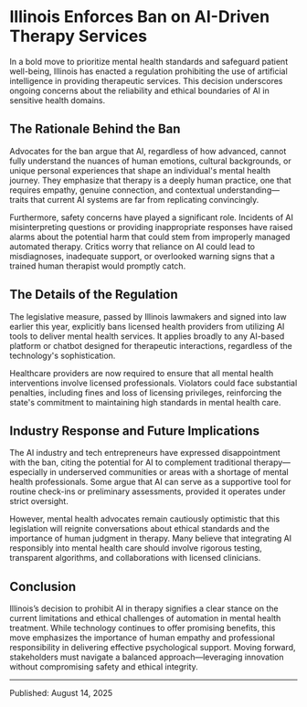 # Illinois Enforces Ban on AI-Driven Therapy Services

In a bold move to prioritize mental health standards and safeguard patient well-being, Illinois has enacted a regulation prohibiting the use of artificial intelligence in providing therapeutic services. This decision underscores ongoing concerns about the reliability and ethical boundaries of AI in sensitive health domains.

## The Rationale Behind the Ban

Advocates for the ban argue that AI, regardless of how advanced, cannot fully understand the nuances of human emotions, cultural backgrounds, or unique personal experiences that shape an individual's mental health journey. They emphasize that therapy is a deeply human practice, one that requires empathy, genuine connection, and contextual understanding—traits that current AI systems are far from replicating convincingly.

Furthermore, safety concerns have played a significant role. Incidents of AI misinterpreting questions or providing inappropriate responses have raised alarms about the potential harm that could stem from improperly managed automated therapy. Critics worry that reliance on AI could lead to misdiagnoses, inadequate support, or overlooked warning signs that a trained human therapist would promptly catch.

## The Details of the Regulation

The legislative measure, passed by Illinois lawmakers and signed into law earlier this year, explicitly bans licensed health providers from utilizing AI tools to deliver mental health services. It applies broadly to any AI-based platform or chatbot designed for therapeutic interactions, regardless of the technology's sophistication.

Healthcare providers are now required to ensure that all mental health interventions involve licensed professionals. Violators could face substantial penalties, including fines and loss of licensing privileges, reinforcing the state's commitment to maintaining high standards in mental health care.

## Industry Response and Future Implications

The AI industry and tech entrepreneurs have expressed disappointment with the ban, citing the potential for AI to complement traditional therapy—especially in underserved communities or areas with a shortage of mental health professionals. Some argue that AI can serve as a supportive tool for routine check-ins or preliminary assessments, provided it operates under strict oversight.

However, mental health advocates remain cautiously optimistic that this legislation will reignite conversations about ethical standards and the importance of human judgment in therapy. Many believe that integrating AI responsibly into mental health care should involve rigorous testing, transparent algorithms, and collaborations with licensed clinicians.

## Conclusion

Illinois’s decision to prohibit AI in therapy signifies a clear stance on the current limitations and ethical challenges of automation in mental health treatment. While technology continues to offer promising benefits, this move emphasizes the importance of human empathy and professional responsibility in delivering effective psychological support. Moving forward, stakeholders must navigate a balanced approach—leveraging innovation without compromising safety and ethical integrity.

---

Published: August 14, 2025
